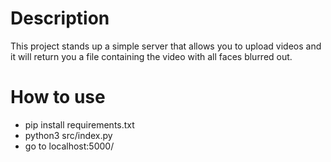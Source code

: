 # Description
This project stands up a simple server that allows you to upload videos and it will return you a file containing the video with all faces blurred out. 

# How to use 
- pip install requirements.txt
- python3 src/index.py 
- go to localhost:5000/